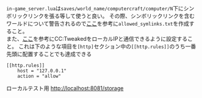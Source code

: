 `in-game_server.lua`は`saves/world_name/computercraft/computer/N`下にシンボリックリンクを張る等して使うと良い。
その際、シンボリックリンクを含むワールドについて警告されるので[ここ](https://help.minecraft.net/hc/en-us/articles/16165590199181)を参考に`allowed_symlinks.txt`を作成すること。  
また、[ここ](https://tweaked.cc/guide/local_ips.html)を参考にCC:TweakedをローカルIPと通信できるように設定すること。
これは下のような項目を`[http]`セクション中の`[[http.rules]]`のうち一番先頭に配置することでも達成できる
```
[[http.rules]]
	host = "127.0.0.1"
	action = "allow"
```

ローカルテスト用
[http://localhost:8081/storage](http://localhost:8081/storage)

